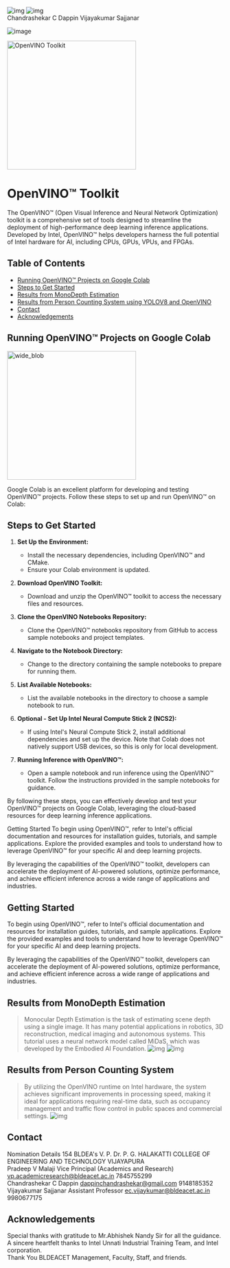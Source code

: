 ![img](https://github.com/vjkr/openVINO-depth-estimation/blob/main/notebooks/vision-monodepth/teamlead.png) ![img](https://github.com/vjkr/openVINO-depth-estimation/blob/main/notebooks/vision-monodepth/mentor.png)  
Chandrashekar C Dappin              Vijayakumar Sajjanar


![image](https://github.com/user-attachments/assets/844e64e9-8b7a-4b02-ac61-2e0cd0bd6621)

<img src="https://github.com/Chandrashekar-Dappin/Open-vino-Chatbot/assets/172174440/c7f674a1-e928-4925-b091-f9a73d8bd584" alt="OpenVINO Toolkit" width="300"/>

# OpenVINO™ Toolkit

The OpenVINO™ (Open Visual Inference and Neural Network Optimization) toolkit is a comprehensive set of tools designed to streamline the deployment of high-performance deep learning inference applications. Developed by Intel, OpenVINO™ helps developers harness the full potential of Intel hardware for AI, including CPUs, GPUs, VPUs, and FPGAs.
## Table of Contents
- [Running OpenVINO™ Projects on Google Colab](#Running-OpenVINO™-Projects-on-Google-Colab)
- [Steps to Get Started](#Steps-to-Get-Started)
- [Results from MonoDepth Estimation](#Results-from-MonoDepth-Estimation)
- [Results from Person Counting System using YOLOV8 and OpenVINO](#Results-from-Person-Counting-System)
- [Contact](#contact)
- [Acknowledgements](#acknowledgements)



## Running OpenVINO™ Projects on Google Colab
<img src="https://github.com/Chandrashekar-Dappin/Open-vino-Chatbot/assets/172174440/da2a14d1-25f6-44f1-acb9-549743402c08" alt="wide_blob" width="300"/>

Google Colab is an excellent platform for developing and testing OpenVINO™ projects. Follow these steps to set up and run OpenVINO™ on Colab:

## Steps to Get Started

1. **Set Up the Environment:**
   - Install the necessary dependencies, including OpenVINO™ and CMake.
   - Ensure your Colab environment is updated.

2. **Download OpenVINO Toolkit:**
   - Download and unzip the OpenVINO™ toolkit to access the necessary files and resources.

3. **Clone the OpenVINO Notebooks Repository:**
   - Clone the OpenVINO™ notebooks repository from GitHub to access sample notebooks and project templates.

4. **Navigate to the Notebook Directory:**
   - Change to the directory containing the sample notebooks to prepare for running them.

5. **List Available Notebooks:**
   - List the available notebooks in the directory to choose a sample notebook to run.

6. **Optional - Set Up Intel Neural Compute Stick 2 (NCS2):**
   - If using Intel's Neural Compute Stick 2, install additional dependencies and set up the device. Note that Colab does not natively support USB devices, so this is only for local development.

7. **Running Inference with OpenVINO™:**
   - Open a sample notebook and run inference using the OpenVINO™ toolkit. Follow the instructions provided in the sample notebooks for guidance.

By following these steps, you can effectively develop and test your OpenVINO™ projects on Google Colab, leveraging the cloud-based resources for deep learning inference applications.

Getting Started
To begin using OpenVINO™, refer to Intel's official documentation and resources for installation guides, tutorials, and sample applications. Explore the provided examples and tools to understand how to leverage OpenVINO™ for your specific AI and deep learning projects.

By leveraging the capabilities of the OpenVINO™ toolkit, developers can accelerate the deployment of AI-powered solutions, optimize performance, and achieve efficient inference across a wide range of applications and industries.

## Getting Started

To begin using OpenVINO™, refer to Intel's official documentation and resources for installation guides, tutorials, and sample applications. Explore the provided examples and tools to understand how to leverage OpenVINO™ for your specific AI and deep learning projects.

By leveraging the capabilities of the OpenVINO™ toolkit, developers can accelerate the deployment of AI-powered solutions, optimize performance, and achieve efficient inference across a wide range of applications and industries.

## Results from MonoDepth Estimation

> Monocular Depth Estimation is the task of estimating scene depth using a single image.
> It has many potential applications in robotics, 3D reconstruction, medical imaging and autonomous systems.
> This tutorial uses a neural network model called MiDaS, which was developed by the Embodied AI Foundation.
![img](https://github.com/vjkr/openVINO-depth-estimation/blob/main/notebooks/vision-monodepth/download%20(3).png)
![img](https://github.com/vjkr/openVINO-depth-estimation/blob/main/notebooks/vision-monodepth/download%20(4).png)
## Results from Person Counting System
>By utilizing the OpenVINO runtime on Intel hardware,
>the system achieves significant improvements in processing speed,
>making it ideal for applications requiring real-time data,
>such as occupancy management and traffic flow control in public spaces
>and commercial settings.
![img](https://github.com/vjkr/openVINO-depth-estimation/blob/main/notebooks/vision-monodepth/download%20(5).png)

## Contact
Nomination Details
154	BLDEA's V. P. Dr. P. G. HALAKATTI COLLEGE OF ENGINEERING AND TECHNOLOGY VIJAYAPURA  
Pradeep V Malaji	Vice Principal (Academics and Research)	vp.academicresearch@bldeacet.ac.in	7845755299  
Chandrashekar C Dappin	dappinchandrashekar@gmail.com	9148185352  
Vijayakumar Sajjanar	Assistant Professor ec.vijaykumar@bldeacet.ac.in	9980677175  

## Acknowledgements
Special thanks with gratitude to Mr.Abhishek Nandy Sir for all the guidance.  
A sincere heartfelt thanks to Intel Unnati Industrial Training Team, and Intel corporation.  
Thank You BLDEACET Management, Faculty, Staff, and friends.  
